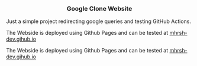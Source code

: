 <br />
<div align="center">

  <h3 align="center">Google Clone Website</h3>
</div>
<div>
  <p align="left">
    Just a simple project redirecting google queries and testing GitHub Actions.
  </p>
  <p align="left">
    The Webside is deployed using Github Pages and can be tested at <a href="https://mhrsh-dev.github.io">mhrsh-dev.gihub.io</a>
  </p>
  The Webside is deployed using Github Pages and can be tested at <a href="https://mhrsh-dev.github.io">mhrsh-dev.gihub.io</a>
</div>

